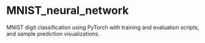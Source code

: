 # MNIST_neural_network
MNIST digit classification using PyTorch with training and evaluation scripts, and sample prediction visualizations.
